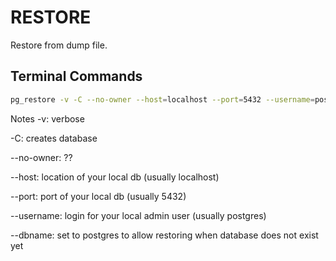 # RESTORE

Restore from dump file.

## Terminal Commands

``` bash
pg_restore -v -C --no-owner --host=localhost --port=5432 --username=postgres --dbname=postgres [DUMP_FILE_NAME].dump
```


Notes
-v: verbose

-C: creates database

--no-owner: ??

--host: location of your local db (usually localhost)

--port: port of your local db (usually 5432)

--username: login for your local admin user (usually postgres)

--dbname: set to postgres to allow restoring when database does not exist yet

